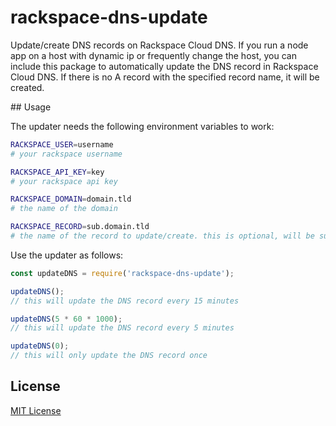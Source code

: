 # rackspace-dns-update
Update/create DNS records on Rackspace Cloud DNS.
If you run a node app on a host with dynamic ip or frequently change the host, you can include this package to automatically update the DNS record in Rackspace Cloud DNS. If there is no A record with the specified record name, it will be created.

## Usage

The updater needs the following environment variables to work:

```bash
RACKSPACE_USER=username
# your rackspace username

RACKSPACE_API_KEY=key
# your rackspace api key

RACKSPACE_DOMAIN=domain.tld
# the name of the domain

RACKSPACE_RECORD=sub.domain.tld
# the name of the record to update/create. this is optional, will be substituted with the domainname if not provided
```

Use the updater as follows:

```javascript
const updateDNS = require('rackspace-dns-update');

updateDNS();
// this will update the DNS record every 15 minutes

updateDNS(5 * 60 * 1000);
// this will update the DNS record every 5 minutes

updateDNS(0);
// this will only update the DNS record once
```

## License

[MIT License](LICENSE)
